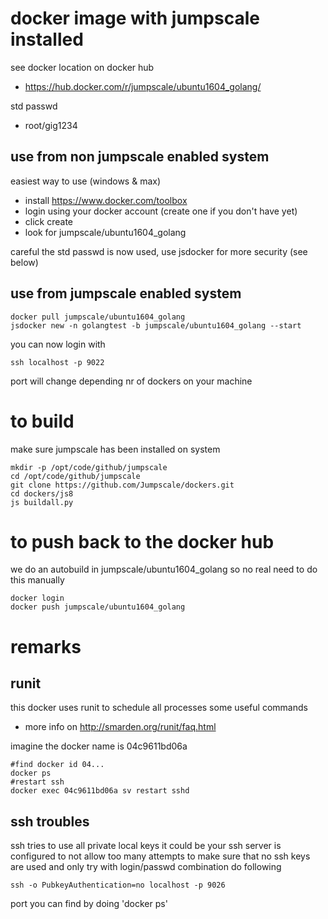 
# docker image with jumpscale installed

see docker location on docker hub
- https://hub.docker.com/r/jumpscale/ubuntu1604_golang/

std passwd
- root/gig1234

## use from non jumpscale enabled system

easiest way to use (windows & max)
- install https://www.docker.com/toolbox
- login using your docker account (create one if you don't have yet)
- click create
- look for jumpscale/ubuntu1604_golang

careful the std passwd is now used, use jsdocker for more security (see below)

## use from jumpscale enabled system

```
docker pull jumpscale/ubuntu1604_golang
jsdocker new -n golangtest -b jumpscale/ubuntu1604_golang --start
```

you can now login with
```
ssh localhost -p 9022
```
port will change depending nr of dockers on your machine

# to build
make sure jumpscale has been installed on system
```
mkdir -p /opt/code/github/jumpscale
cd /opt/code/github/jumpscale
git clone https://github.com/Jumpscale/dockers.git
cd dockers/js8
js buildall.py
```

# to push back to the docker hub

we do an autobuild in jumpscale/ubuntu1604_golang so no real need to do this manually
```
docker login
docker push jumpscale/ubuntu1604_golang
```

# remarks

## runit

this docker uses runit to schedule all processes some useful commands
- more info on http://smarden.org/runit/faq.html

imagine the docker name is 04c9611bd06a
```
#find docker id 04...
docker ps 
#restart ssh
docker exec 04c9611bd06a sv restart sshd
```

## ssh troubles

ssh tries to use all private local keys
it could be your ssh server is configured to not allow too many attempts
to make sure that no ssh keys are used and only try with login/passwd combination do following
```
ssh -o PubkeyAuthentication=no localhost -p 9026
```
port you can find by doing 'docker ps'


